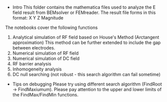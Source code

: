 * Intro
This folder contains the mathematica files used to analyze the E field result from BEMsolver or FEMreader. 
The result file forms in this format:
X Y Z Magnitude

The notebooks cover the following functions
1. Analytical simulation of RF field based on House's Method (Arctangent approximation) 
  This method can be further extended to include the gap between electrodes.
2. Numerical simulation of RF field
3. Numerical simulation of DC field
4. RF barrier analysis
5. Inhomogeneity analysis
6. DC null searching (not robust - this search algorithm can fail sometime)

* Tips on debugging
Please try using different search algorithm (FindRoot -> FindMaxiumum).
Please pay attention to the upper and lower limits of the FindMax/FindMin functions.

